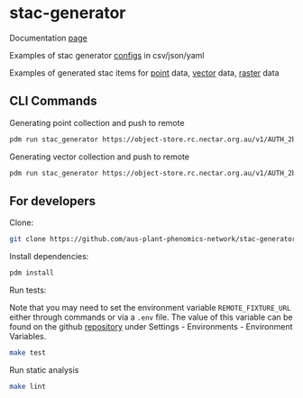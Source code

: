 # stac-generator

Documentation [page](https://aus-plant-phenomics-network.github.io/stac-generator/)

Examples of stac generator [configs](./example/configs/) in csv/json/yaml

Examples of generated stac items for [point]() data, [vector]() data, [raster]() data

## CLI Commands

Generating point collection and push to remote

```bash
pdm run stac_generator https://object-store.rc.nectar.org.au/v1/AUTH_2b454f47f2654ab58698afd4b4d5eba7/mccn-test-data/unit_tests/point/config/point_data_config.json --dst http://115.146.84.224:8082 --id test_point_data -v
```

Generating vector collection and push to remote

```bash
pdm run stac_generator https://object-store.rc.nectar.org.au/v1/AUTH_2b454f47f2654ab58698afd4b4d5eba7/mccn-test-data/unit_tests/vector/config/vector_config.json --dst http://115.146.84.224:8082 --id test_vector_data
```

## For developers

Clone:

```bash
git clone https://github.com/aus-plant-phenomics-network/stac-generator.git
```

Install dependencies:

```bash
pdm install
```

Run tests:

Note that you may need to set the environment variable `REMOTE_FIXTURE_URL` either through commands or via a `.env` file. The value of this variable 
can be found on the github [repository](https://github.com/aus-plant-phenomics-network/stac-generator/settings/environments/4607709709/edit) under Settings - Environments - Environment Variables.

```bash
make test
```

Run static analysis

```bash
make lint
```
